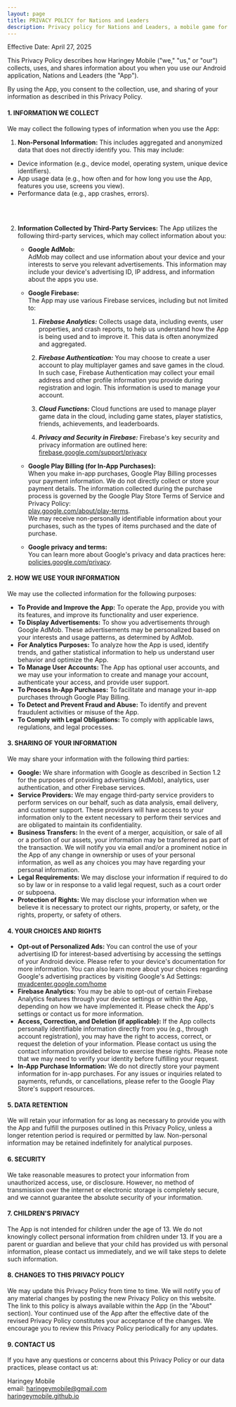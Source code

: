 ```yaml
---
layout: page
title: PRIVACY POLICY for Nations and Leaders
description: Privacy policy for Nations and Leaders, a mobile game for Android devices
---
```


Effective Date: April 27, 2025

This Privacy Policy describes how Haringey Mobile ("we," "us," or "our") collects, uses, and shares information about you when you use our Android application, Nations and Leaders (the "App").

By using the App, you consent to the collection, use, and sharing of your information as described in this Privacy Policy.  
  

#### 1. INFORMATION WE COLLECT

We may collect the following types of information when you use the App:

1. **Non-Personal Information:** This includes aggregated and anonymized data that does not directly identify you. This may include:
- Device information (e.g., device model, operating system, unique device identifiers).
- App usage data (e.g., how often and for how long you use the App, features you use, screens you view).
- Performance data (e.g., app crashes, errors).

<br /><br />

2. **Information Collected by Third-Party Services:** The App utilizes the following third-party services, which may collect information about you:

   - **Google AdMob:**  
   AdMob may collect and use information about your device and your interests to serve you relevant advertisements. This information may include your device's advertising ID, IP address, and information about the apps you use.

   - **Google Firebase:**  
   The App may use various Firebase services, including but not limited to:

      1. ***Firebase Analytics:*** Collects usage data, including events, user properties, and crash reports, to help us understand how the App is being used and to improve it. This data is often anonymized and aggregated.

      2. ***Firebase Authentication:*** You may choose to create a user account to play multiplayer games and save games in the cloud. In such case, Firebase Authentication may collect your email address and other profile information you provide during registration and login. This information is used to manage your account.

      3. ***Cloud Functions:*** Cloud functions are used to manage player game data in the cloud, including game states, player statistics, friends, achievements, and leaderboards.

      4. ***Privacy and Security in Firebase:*** Firebase's key security and privacy information are outlined here:  
      [firebase.google.com/support/privacy](https://firebase.google.com/support/privacy)

   - **Google Play Billing (for In-App Purchases):**  
   When you make in-app purchases, Google Play Billing processes your payment information. We do not directly collect or store your payment details. The information collected during the purchase process is governed by the Google Play Store Terms of Service and Privacy Policy:  
   [play.google.com/about/play-terms](https://play.google.com/about/play-terms/).  
   We may receive non-personally identifiable information about your purchases, such as the types of items purchased and the date of purchase.

   - **Google privacy and terms:**  
   You can learn more about Google's privacy and data practices here:  
   [policies.google.com/privacy](https://policies.google.com/privacy?hl=en-US).

#### 2. HOW WE USE YOUR INFORMATION

We may use the collected information for the following purposes:

- **To Provide and Improve the App:** To operate the App, provide you with its features, and improve its functionality and user experience.
 - **To Display Advertisements:** To show you advertisements through Google AdMob. These advertisements may be personalized based on your interests and usage patterns, as determined by AdMob.
- **For Analytics Purposes:** To analyze how the App is used, identify trends, and gather statistical information to help us understand user behavior and optimize the App.
- **To Manage User Accounts:** The App has optional user accounts, and we may use your information to create and manage your account, authenticate your access, and provide user support.
- **To Process In-App Purchases:** To facilitate and manage your in-app purchases through Google Play Billing.
- **To Detect and Prevent Fraud and Abuse:** To identify and prevent fraudulent activities or misuse of the App.
- **To Comply with Legal Obligations:** To comply with applicable laws, regulations, and legal processes.

#### 3. SHARING OF YOUR INFORMATION

We may share your information with the following third parties:

- **Google:** We share information with Google as described in Section 1.2 for the purposes of providing advertising (AdMob), analytics, user authentication, and other Firebase services.
- **Service Providers:** We may engage third-party service providers to perform services on our behalf, such as data analysis, email delivery, and customer support. These providers will have access to your information only to the extent necessary to perform their services and are obligated to maintain its confidentiality.
- **Business Transfers:** In the event of a merger, acquisition, or sale of all or a portion of our assets, your information may be transferred as part of the transaction. We will notify you via email and/or a prominent notice in the App of any change in ownership or uses of your personal information, as well as any choices you may have regarding your personal information.
- **Legal Requirements:** We may disclose your information if required to do so by law or in response to a valid legal request, such as a court order or subpoena.
- **Protection of Rights:** We may disclose your information when we believe it is necessary to protect our rights, property, or safety, or the rights, property, or safety of others.

#### 4. YOUR CHOICES AND RIGHTS

- **Opt-out of Personalized Ads:** You can control the use of your advertising ID for interest-based advertising by accessing the settings of your Android device. Please refer to your device's documentation for more information. You can also learn more about your choices regarding Google's advertising practices by visiting Google's Ad Settings:  
[myadcenter.google.com/home](https://myadcenter.google.com/home?sasb=true&ref=ad-settings)
- **Firebase Analytics:** You may be able to opt-out of certain Firebase Analytics features through your device settings or within the App, depending on how we have implemented it. Please check the App's settings or contact us for more information.
- **Access, Correction, and Deletion (if applicable):** If the App collects personally identifiable information directly from you (e.g., through account registration), you may have the right to access, correct, or request the deletion of your information. Please contact us using the contact information provided below to exercise these rights. Please note that we may need to verify your identity before fulfilling your request.
- **In-App Purchase Information:** We do not directly store your payment information for in-app purchases. For any issues or inquiries related to payments, refunds, or cancellations, please refer to the Google Play Store's support resources.

#### 5. DATA RETENTION

We will retain your information for as long as necessary to provide you with the App and fulfill the purposes outlined in this Privacy Policy, unless a longer retention period is required or permitted by law. Non-personal information may be retained indefinitely for analytical purposes.

#### 6. SECURITY

We take reasonable measures to protect your information from unauthorized access, use, or disclosure. However, no method of transmission over the internet or electronic storage is completely secure, and we cannot guarantee the absolute security of your information.

#### 7. CHILDREN'S PRIVACY

The App is not intended for children under the age of 13. We do not knowingly collect personal information from children under 13. If you are a parent or guardian and believe that your child has provided us with personal information, please contact us immediately, and we will take steps to delete such information.

#### 8. CHANGES TO THIS PRIVACY POLICY

We may update this Privacy Policy from time to time. We will notify you of any material changes by posting the new Privacy Policy on this website. The link to this policy is always available within the App (in the "About" section). Your continued use of the App after the effective date of the revised Privacy Policy constitutes your acceptance of the changes. We encourage you to review this Privacy Policy periodically for any updates.

#### 9. CONTACT US

If you have any questions or concerns about this Privacy Policy or our data practices, please contact us at:

Haringey Mobile  
email: haringeymobile@gmail.com  
[haringeymobile.github.io](https://haringeymobile.github.io)